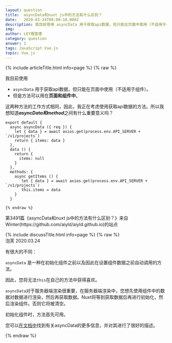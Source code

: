```yaml
---
layout: question
title:  asyncData和nuxt js中的方法有什么区别？
date:   2020-03-24T08:00:18.000Z
description: 我目前使用 asyncData 用于获取api数据，但只能在页面中使用（不适用于组件）。但是方法可以用在页面和组件中。这两种方法的工作方式相...
img: 
author: LEY理查德
category: question
answer: 1
tags: JavaScript Vue.js
topic: Vue.js
---
```

<div class="article-root">
  <div class="article">
    {% include articleTitle.html info=page %}
    {% raw %}
    <div class="article-content"><p><font style="vertical-align: inherit;"><font style="vertical-align: inherit;">我目前使用 </font></font></p>

<ul>
<li><code>asyncData</code><font style="vertical-align: inherit;"><font style="vertical-align: inherit;"> 用于获取api数据，但只能在页面中使用（不适用于组件）。</font></font></li>
<li><font style="vertical-align: inherit;"><font style="vertical-align: inherit;">但是方法可以用在</font></font><strong><font style="vertical-align: inherit;"><font style="vertical-align: inherit;">页面和组件中</font></font></strong><font style="vertical-align: inherit;"><font style="vertical-align: inherit;">。</font></font></li>
</ul>

<p><font style="vertical-align: inherit;"><font style="vertical-align: inherit;">这两种方法的工作方式相同，因此，我正在考虑使用获取api数据的方法。</font><font style="vertical-align: inherit;">所以我想知道</font></font><strong><em><font style="vertical-align: inherit;"><font style="vertical-align: inherit;">asyncData和method</font></font></em></strong><font style="vertical-align: inherit;"><font style="vertical-align: inherit;">之间有什么重要意义</font><font style="vertical-align: inherit;">吗？</font></font></p>

<pre><code>export default {<font></font>
  async asyncData ({ req }) {<font></font>
    let { data } = await axios.get(process.env.API_SERVER + `/v1/projects`)<font></font>
    return { items: data }<font></font>
  },<font></font>
  data () {<font></font>
    return {<font></font>
      items: null<font></font>
    }<font></font>
  },<font></font>
  methods: {<font></font>
    async getItems () {<font></font>
       let { data } = await axios.get(process.env.API_SERVER + `/v1/projects`)<font></font>
       this.items = data<font></font>
    }<font></font>
  }<font></font>
</code></pre></div>
    {% endraw %}
  </div>
  <p class="winter_mark">第3491篇《asyncData和nuxt js中的方法有什么区别？》来自Winter(https://github.com/aiyld/aiyld.github.io)的站点</p>
  <div class="discuss-wrapper">
    {% include discussTitle.html info=page %}
    {% raw %}
    <div class="discuss-list">
    <div class="discuss-item">
        <div class="discuss-parent">
          <div class="discuss-meta">
            <span class="discuss-user">泡芙</span>
            <span class="discuss-time">2020.03.24</span>
          </div>
          <div class="discuss-comment"><p><font style="vertical-align: inherit;"><font style="vertical-align: inherit;">有很大的不同：</font></font></p>

<p><code>asyncData</code><font style="vertical-align: inherit;"><font style="vertical-align: inherit;"> 是一种在初始化组件之前以及因此在设置组件数据之前自动调用的方法。</font></font></p>

<p><font style="vertical-align: inherit;"><font style="vertical-align: inherit;">因此，您将无法</font></font><code>this</code><font style="vertical-align: inherit;"><font style="vertical-align: inherit;">在自己的方法中</font><font style="vertical-align: inherit;">获得</font><font style="vertical-align: inherit;">喜欢。</font></font></p>

<p><code>asyncData</code><font style="vertical-align: inherit;"><font style="vertical-align: inherit;">对于服务器端渲染很重要，在服务器端渲染中，您想先使用组件中的数据对数据进行渲染，然后再获取数据。</font><font style="vertical-align: inherit;">Nuxt将等到获取数据后再进行初始化，然后渲染组件。</font><font style="vertical-align: inherit;">否则它将被清空。</font></font></p>

<p><font style="vertical-align: inherit;"><font style="vertical-align: inherit;">初始化组件时，方法首先可用。</font></font></p>

<p><font style="vertical-align: inherit;"><font style="vertical-align: inherit;">您可以</font></font><a href="https://nuxtjs.org/guide/async-data" rel="nofollow noreferrer"><font style="vertical-align: inherit;"><font style="vertical-align: inherit;">在文档中</font></font></a><font style="vertical-align: inherit;"><font style="vertical-align: inherit;">找到有关asyncData的更多信息</font><font style="vertical-align: inherit;">，并对其进行了很好的描述。</font></font></p></div>
        </div></div>
    </div>
    {% endraw %}
  </div>
<div>
